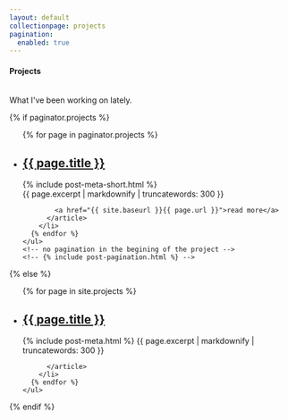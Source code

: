 ```yaml
---
layout: default
collectionpage: projects
pagination:
  enabled: true
---
```


<div id="projects" class="shortabout typeset">
  <h4>Projects</h4>
  <div class="h_underline"></div>
  <br>
  <span>What I've been working on lately.</span>
</div>
<div class="thoughts_subline typeset">

</div>

{% if paginator.projects %}
  <section class="section  typeset">
    <ul class="list  list--posts">
      {% for page in paginator.projects %}
        <li class="item  item--post">
          <article class="article  article--post">
            <div class="heading">
              <h2><a href="{{ site.baseurl }}{{ page.url }}">{{ page.title }}</a></h2>
            </div>
            <div class="meta">
              {% include post-meta-short.html %}
            </div>
            <div class="text">
              {{ page.excerpt | markdownify | truncatewords: 300 }}
            </div>

            <a href="{{ site.baseurl }}{{ page.url }}">read more</a>
          </article>
        </li>
      {% endfor %}
    </ul>
    <!-- no pagination in the begining of the project -->
    <!-- {% include post-pagination.html %} -->
  </section>
{% else %}

  <section class="section  typeset">
    <div id="else"></div>
    <ul class="list  list--posts">
      {% for page in site.projects %}
        <li class="item  item--post">
          <article class="article  article--post">
            <div class="heading">
              <h2><a href="{{ site.baseurl }}{{ page.url }}">{{ page.title }}</a></h2>
            </div>
            {% include post-meta.html %}
            {{ page.excerpt | markdownify | truncatewords: 300 }}

          </article>
        </li>
      {% endfor %}
    </ul>
  </section>
{% endif %}
